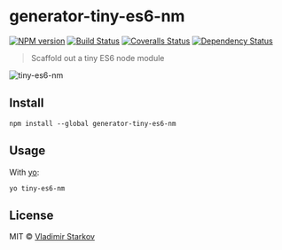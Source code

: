 # generator-tiny-es6-nm

[![NPM version][npm-image]][npm-url]
[![Build Status][travis-image]][travis-url]
[![Coveralls Status][coveralls-image]][coveralls-url]
[![Dependency Status][depstat-image]][depstat-url]

> Scaffold out a tiny ES6 node module

![tiny-es6-nm](http://i.imgur.com/XYg9QUz.png)

## Install

    npm install --global generator-tiny-es6-nm

## Usage

With [yo](https://github.com/yeoman/yo):

    yo tiny-es6-nm

## License

MIT © [Vladimir Starkov](https://iamstarkov.com/)

[npm-url]: https://npmjs.org/package/generator-tiny-es6-nm
[npm-image]: https://img.shields.io/npm/v/generator-tiny-es6-nm.svg?style=flat-square

[travis-url]: https://travis-ci.org/iamstarkov/generator-tiny-es6-nm
[travis-image]: https://img.shields.io/travis/iamstarkov/generator-tiny-es6-nm.svg?style=flat-square

[coveralls-url]: https://coveralls.io/r/iamstarkov/generator-tiny-es6-nm
[coveralls-image]: https://img.shields.io/coveralls/iamstarkov/generator-tiny-es6-nm.svg?style=flat-square

[depstat-url]: https://david-dm.org/iamstarkov/generator-tiny-es6-nm
[depstat-image]: https://david-dm.org/iamstarkov/generator-tiny-es6-nm.svg?style=flat-square
